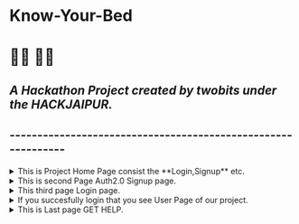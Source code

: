 # Know-Your-Bed

# :man_technologist: :man_health_worker:

## _A Hackathon Project created by twobits under the HACKJAIPUR._

## -------------------------------------------------------------

<details>
  <summary>This is Project Home Page consist the **Login,Signup** etc.</summary>

![1](https://user-images.githubusercontent.com/56346262/85222295-efd96e00-b36e-11ea-8da6-061c5f3b36b8.png)

</details>

<details>
  <summary>This is second Page Auth2.0 Signup page.</summary>
  
You signup with help of enter the entries and also with the help of Google.

![3](https://user-images.githubusercontent.com/56346262/85222393-74c48780-b36f-11ea-8046-a0e68d740606.png)

</details>

<details>
  <summary>This third page Login page.</summary>

![2](https://user-images.githubusercontent.com/56346262/85222431-bfde9a80-b36f-11ea-94d2-ee783a46a34e.png)

</details>

<details>
  <summary>If you succesfully login that you see User Page of our project.</summary>

We are used the state Govt. API Inside the user Page the updated list of States that shows total no. of beds in a state and also create the Google MAP

![4](https://user-images.githubusercontent.com/56346262/85222491-485d3b00-b370-11ea-90d1-d72ffa996e3b.png)
![5](https://user-images.githubusercontent.com/56346262/85222517-970ad500-b370-11ea-82db-ab84fb811388.png)

</details>

<details>
  <summary>This is Last page GET HELP.</summary>

![6](https://user-images.githubusercontent.com/56346262/85222542-cd485480-b370-11ea-963b-00d7ddae37e7.png)

</details>
